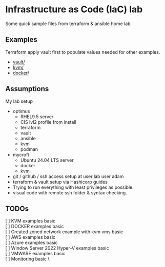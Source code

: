 # Infrastructure as Code (IaC) lab

Some quick sample files from terraform & ansible home lab.

## Examples
Terraform apply vault first to populate values needed for other examples.

- [vault/](vault/)
- [kvm/](kvm/)
- [docker/](docker/)

## Assumptions

My lab setup

- optimus
  - RHEL9.5 server
  - CIS lvl2 profile from install
  - terraform
  - vault
  - ansible
  - kvm
  - podman
- mycroft
  - Ubuntu 24.04 LTS server
  - docker
  - kvm
- git / github / ssh access setup at user lab user adam
- terraform & vault setup via Hashicorp guides
- Trying to run everything with least privileges as possible.
- visual code with remote ssh folder & syntax checking.

## TODOs

[ ] KVM examples basic \
[ ] DOCKER examples basic \
[ ] Created zoned network example with kvm vms basic \
[ ] AWS examples basic \
[ ] Azure examples basic \
[ ] Window Server 2022 Hyper-V examples basic \
[ ] VMWARE  examples basic \
[ ] Monitoring basic \
